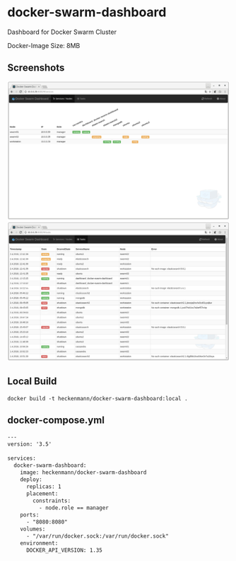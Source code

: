 # docker-swarm-dashboard
Dashboard for Docker Swarm Cluster

Docker-Image Size: 8MB

## Screenshots

![Container Dashboard](screenshots/container.png)
![Tasks Timeline](screenshots/tasks.png)

## Local Build
```
docker build -t heckenmann/docker-swarm-dashboard:local .
```

## docker-compose.yml
```
---
version: '3.5'

services:
  docker-swarm-dashboard:
    image: heckenmann/docker-swarm-dashboard
    deploy:
      replicas: 1
      placement:
        constraints:
          - node.role == manager
    ports:
      - "8080:8080"
    volumes:
      - "/var/run/docker.sock:/var/run/docker.sock"
    environment:
      DOCKER_API_VERSION: 1.35
```